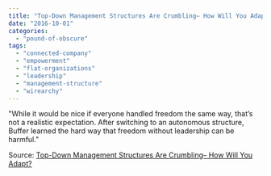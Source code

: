 ```yaml
---
title: "Top-Down Management Structures Are Crumbling– How Will You Adapt?"
date: "2016-10-01"
categories: 
  - "pound-of-obscure"
tags: 
  - "connected-company"
  - "empowerment"
  - "flat-organizations"
  - "leadership"
  - "management-structure"
  - "wirearchy"
---
```


"While it would be nice if everyone handled freedom the same way, that’s not a realistic expectation. After switching to an autonomous structure, Buffer learned the hard way that freedom without leadership can be harmful."

Source: [Top-Down Management Structures Are Crumbling– How Will You Adapt?](http://www.ceo.com/operations/top-down-management-structures-are-crumbling-how-will-you-adapt/)
